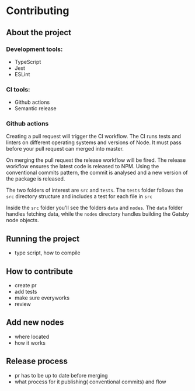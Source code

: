 # Contributing

## About the project

### Development tools:

- TypeScript
- Jest
- ESLint

### CI tools:

- Github actions
- Semantic release

### Github actions

Creating a pull request will trigger the CI workflow. The CI runs tests and linters on different operating systems and versions of Node. It must pass before your pull request can merged into master.

On merging the pull request the release workflow will be fired. The release workflow ensures the latest code is released to NPM. Using the conventional commits pattern, the commit is analysed and a new version of the package is released.

The two folders of interest are `src` and `tests`. The `tests` folder follows the `src` directory structure and includes a test for each file in `src`

Inside the `src` folder you'll see the folders `data` and `nodes`. The `data` folder handles fetching data, while the `nodes` directory handles building the Gatsby node objects.

## Running the project

- type script, how to compile

## How to contribute

- create pr
- add tests
- make sure everyworks
- review

## Add new nodes

- where located
- how it works

## Release process

- pr has to be up to date before merging
- what process for it publishing( conventional commits) and flow
